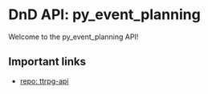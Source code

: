 # DnD API: py_event_planning
Welcome to the py_event_planning API!

## Important links
* [repo: ttrpg-api](https://github.com/humoroushorse/ttrpg-api)
